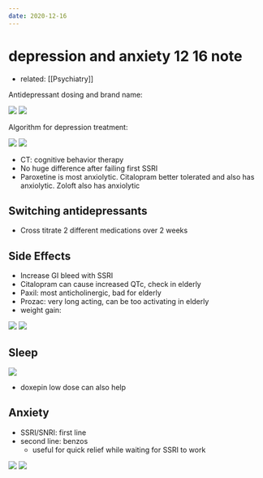 ```yaml
---
date: 2020-12-16
---
```


# depression and anxiety 12 16 note

- related: [[Psychiatry]]

Antidepressant dosing and brand name:

![](https://photos.thisispiggy.com/file/wikiFiles/20201216133949.png)
![](https://photos.thisispiggy.com/file/wikiFiles/20201216133906.png)

Algorithm for depression treatment:

![](https://photos.thisispiggy.com/file/wikiFiles/20201216134122.png)
![](https://photos.thisispiggy.com/file/wikiFiles/20201216134308.png)

- CT: cognitive behavior therapy
- No huge difference after failing first SSRI
- Paroxetine is most anxiolytic. Citalopram better tolerated and also has anxiolytic. Zoloft also has anxiolytic

## Switching antidepressants

- Cross titrate 2 different medications over 2 weeks

## Side Effects

- Increase GI bleed with SSRI
- Citalopram can cause increased QTc, check in elderly
- Paxil: most anticholinergic, bad for elderly
- Prozac: very long acting, can be too activating in elderly
- weight gain:

![](https://photos.thisispiggy.com/file/wikiFiles/20201216140026.png)
![](https://photos.thisispiggy.com/file/wikiFiles/20201216135455.png)

## Sleep

![](https://photos.thisispiggy.com/file/wikiFiles/20201216135937.png)

- doxepin low dose can also help

## Anxiety

- SSRI/SNRI: first line
- second line: benzos
	- useful for quick relief while waiting for SSRI to work

![](https://photos.thisispiggy.com/file/wikiFiles/20201216140514.png)
![](https://photos.thisispiggy.com/file/wikiFiles/20201216140701.png)

